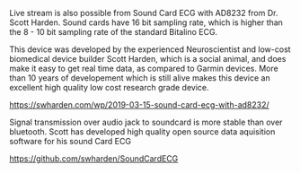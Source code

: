 
   Live stream is also possible from Sound Card ECG with AD8232 from Dr. Scott Harden. Sound cards have 16 bit sampling rate, which is higher than the 8 - 10 bit sampling rate of the standard Bitalino ECG.
  
  This device was developed by the experienced Neuroscientist and low-cost biomedical device builder Scott Harden, which is a social animal, and does make it easy to get real time data, as compared to Garmin devices. More than 10 years of developement which is still alive makes this device an excellent high quality low cost research grade device.
  
  https://swharden.com/wp/2019-03-15-sound-card-ecg-with-ad8232/
  
  Signal transmission over audio jack to soundcard is more stable than over bluetooth. Scott has developed high quality open source data aquisition software for his sound Card ECG
  
  https://github.com/swharden/SoundCardECG
